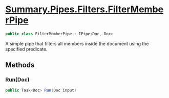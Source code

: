 # [Summary.Pipes.Filters.FilterMemberPipe](../src/Core/Pipes/Filters/FilterMemberPipe.cs#L5)
```cs
public class FilterMemberPipe : IPipe<Doc, Doc>
```

A simple pipe that filters all members inside the document using the specified predicate.

## Methods
### [Run(Doc)](../src/Core/Pipes/Filters/FilterMemberPipe.cs#L7)
```cs
public Task<Doc> Run(Doc input)
```

